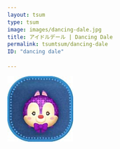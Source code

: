 ```yaml
---
layout: tsum
type: tsum
image: images/dancing-dale.jpg
title: アイドルデール | Dancing Dale
permalink: tsumtsum/dancing-dale
ID: "dancing dale"

---
```

<img class="ui image" src="../images/dancing-dale.jpg">
